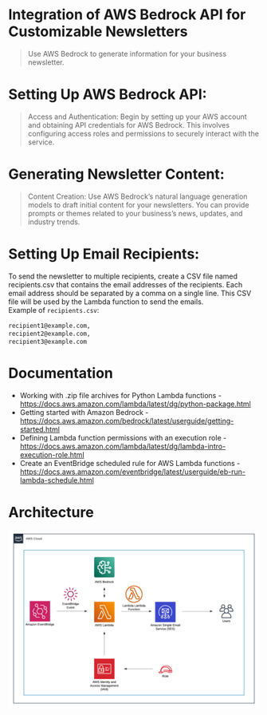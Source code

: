 # Integration of AWS Bedrock API for Customizable Newsletters

> Use AWS Bedrock to generate information for your business newsletter. 

# Setting Up AWS Bedrock API:

> Access and Authentication: Begin by setting up your AWS account and obtaining API credentials for AWS Bedrock. This involves configuring access roles and permissions to securely interact with the service.

# Generating Newsletter Content:

> Content Creation: Use AWS Bedrock’s natural language generation models to draft initial content for your newsletters. You can provide prompts or themes related to your business’s news, updates, and industry trends.

# Setting Up Email Recipients:
To send the newsletter to multiple recipients, create a CSV file named recipients.csv that contains the email addresses of the recipients. Each email address should be separated by a comma on a single line. This CSV file will be used by the Lambda function to send the emails.  
Example of `recipients.csv`:  
```
recipient1@example.com,
recipient2@example.com,
recipient3@example.com
```

# Documentation 
* Working with .zip file archives for Python Lambda functions - https://docs.aws.amazon.com/lambda/latest/dg/python-package.html
* Getting started with Amazon Bedrock - https://docs.aws.amazon.com/bedrock/latest/userguide/getting-started.html
* Defining Lambda function permissions with an execution role - https://docs.aws.amazon.com/lambda/latest/dg/lambda-intro-execution-role.html
* Create an EventBridge scheduled rule for AWS Lambda functions - https://docs.aws.amazon.com/eventbridge/latest/userguide/eb-run-lambda-schedule.html

# Architecture
![AWS Diagram](https://github.com/DaiIshida4869/post-it-system/blob/main/AWS%20Diagram.png)
